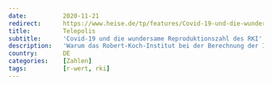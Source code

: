 ```yaml
---
date:          2020-11-21
redirect:      https://www.heise.de/tp/features/Covid-19-und-die-wundersame-Reproduktionszahl-des-RKI-4960610.html
title:         Telepolis
subtitle:      'Covid-19 und die wundersame Reproduktionszahl des RKI'
description:   'Warum das Robert-Koch-Institut bei der Berechnung der Infektionsentwicklung danebenliegt. Und wie es an sozialmedizinischen Herausforderungen scheitert'
country:       DE
categories:    [Zahlen]
tags:          [r-wert, rki]
---
```

